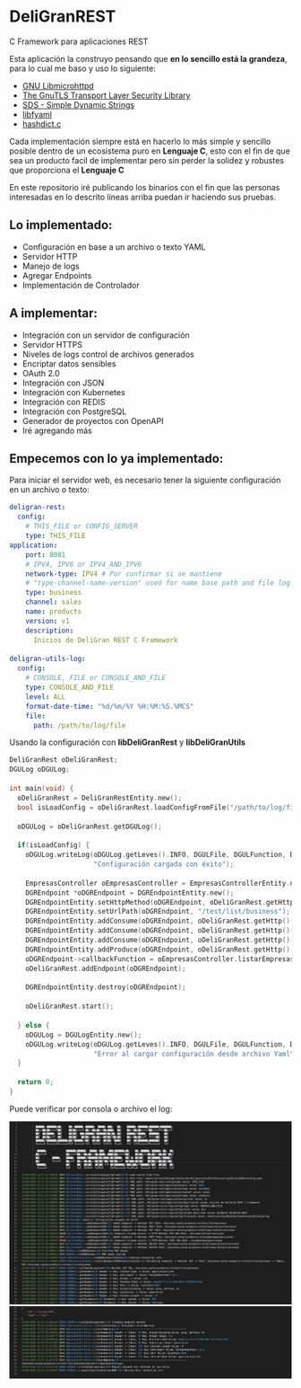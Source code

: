 # DeliGranREST
C Framework para aplicaciones REST

Esta aplicación la construyo pensando que **en lo sencillo está la grandeza**, para lo cual me baso y uso lo siguiente:

- [GNU Libmicrohttpd](https://www.gnu.org/software/libmicrohttpd/)
- [The GnuTLS Transport Layer Security Library](https://www.gnutls.org/)
- [SDS - Simple Dynamic Strings](https://github.com/antirez/sds)
- [libfyaml](https://github.com/pantoniou/libfyaml)
- [hashdict.c](https://github.com/exebook/hashdict.c)

Cada implementación siempre está en hacerlo lo más simple y sencillo posible dentro de un ecosistema puro en **Lenguaje C**, esto con el fin de que sea un producto facil de implementar pero sin perder la solidez y robustes que proporciona el **Lenguaje C**

En este repositorio iré publicando los binarios con el fin que las personas interesadas en lo descrito líneas arriba puedan ir haciendo sus pruebas.

## Lo implementado:
- Configuración en base a un archivo o texto YAML
- Servidor HTTP
- Manejo de logs
- Agregar Endpoints
- Implementación de Controlador

## A implementar:
- Integración con un servidor de configuración
- Servidor HTTPS
- Niveles de logs control de archivos generados
- Encriptar datos sensibles
- OAuth 2.0
- Integración con JSON
- Integración con Kubernetes
- Integración con REDIS
- Integración con PostgreSQL
- Generador de proyectos con OpenAPI
- Iré agregando más

## Empecemos con lo ya implementado:

Para iniciar el servidor web, es necesario tener la siguiente configuración en un archivo o texto:

```yaml
deligran-rest:
  config:
    # THIS_FILE or CONFIG_SERVER
    type: THIS_FILE
application:
    port: 8081
    # IPV4, IPV6 or IPV4_AND_IPV6
    network-type: IPV4 # Por confirmar si se mantiene
    # "type-channel-name-version" used for name base path and file log
    type: business
    channel: sales
    name: products
    version: v1
    description:
      Inicios de DeliGran REST C Framework

deligran-utils-log:
  config:
    # CONSOLE, FILE or CONSOLE_AND_FILE
    type: CONSOLE_AND_FILE
    level: ALL
    format-date-time: "%d/%m/%Y %H:%M:%S.%MCS"
    file:
      path: /path/to/log/file
```

Usando la configuración con **libDeliGranRest** y **libDeliGranUtils**

```c
DeliGranRest oDeliGranRest;
DGULog oDGULog;

int main(void) {
  oDeliGranRest = DeliGranRestEntity.new();
  bool isLoadConfig = oDeliGranRest.loadConfigFromFile("/path/to/log/file/DeliGranRestConfig.yaml");

  oDGULog = oDeliGranRest.getDGULog();

  if(isLoadConfig) {
    oDGULog.writeLog(oDGULog.getLeves().INFO, DGULFile, DGULFunction, DGULLine,
                     "Configuración cargada con éxito");

    EmpresasController oEmpresasController = EmpresasControllerEntity.new();
    DGREndpoint *oDGREndpoint = DGREndpointEntity.new();
    DGREndpointEntity.setHttpMethod(oDGREndpoint, oDeliGranRest.getHttp()->getMethods().GET);
    DGREndpointEntity.setUrlPath(oDGREndpoint, "/test/list/business");
    DGREndpointEntity.addConsume(oDGREndpoint, oDeliGranRest.getHttp()->getMediaTypes().APPLICATION_JSON);
    DGREndpointEntity.addConsume(oDGREndpoint, oDeliGranRest.getHttp()->getMediaTypes().APPLICATION_XML);
    DGREndpointEntity.addConsume(oDGREndpoint, oDeliGranRest.getHttp()->getMediaTypes().TEXT_PLAIN);
    DGREndpointEntity.addProduce(oDGREndpoint, oDeliGranRest.getHttp()->getMediaTypes().APPLICATION_JSON);
    oDGREndpoint->callbackFunction = oEmpresasController.listarEmpresas;
    oDeliGranRest.addEndpoint(oDGREndpoint);
    
    DGREndpointEntity.destroy(oDGREndpoint);

    oDeliGranRest.start();

  } else {
    oDGULog = DGULogEntity.new();
    oDGULog.writeLog(oDGULog.getLeves().INFO, DGULFile, DGULFunction, DGULLine,
                     "Error al cargar configuración desde archivo Yaml");
  }
  
  return 0;
}
```

Puede verificar por consola o archivo el log:

![initial-log-1, Initial log 1](images/initial-log-1.png)
![initial-log-1, Initial log 1](images/initial-log-2.png)